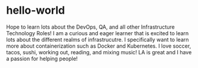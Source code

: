 # hello-world
Hope to learn lots about the DevOps, QA, and all other Infrastructure Technology Roles!
I am a curious and eager learner that is excited to learn lots about the different realms of infrastrucutre. 
I specifically want to learn more about containerization such as Docker and Kubernetes. 
I love soccer, tacos, sushi, working out, reading, and mixing music! 
LA is great and I have a passion for helping people! 
